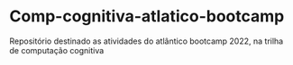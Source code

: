 # Comp-cognitiva-atlatico-bootcamp
Repositório destinado as atividades do atlântico bootcamp 2022, na trilha de computação cognitiva
